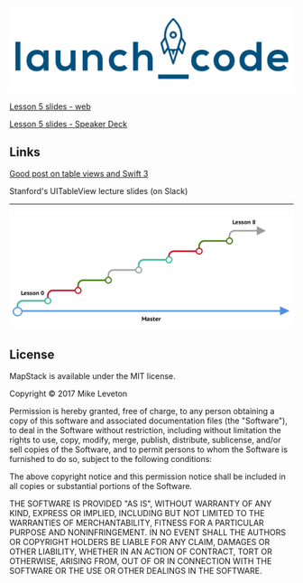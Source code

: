 <img src="https://raw.githubusercontent.com/Leveton/MapStack/master/images/launchCode.png" alt="TSNavigationStripView examples" />

[Lesson 5 slides - web](https://docs.google.com/presentation/d/11gGCi_3xAaW5P5DVkpaKrHvKsgZEoN2XWlSFaorFQtk/pub?start=false&loop=false&delayms=3000)

[Lesson 5 slides - Speaker Deck](https://speakerdeck.com/leveton/mapswift-lesson-5)


## Links 

[Good post on table views and Swift 3](https://blog.thomasdurand.fr/swift3/ios/2016/08/07/ios-basics-tableview-setup.html)

Stanford's UITableView lecture slides (on Slack)

<hr />

<img src="https://raw.githubusercontent.com/Leveton/MapStack/lesson0/images/BranchFlow.png" alt="TSNavigationStripView examples" />


## License

MapStack is available under the MIT license.

Copyright © 2017 Mike Leveton

Permission is hereby granted, free of charge, to any person obtaining a copy of this software and associated documentation files (the "Software"), to deal in the Software without restriction, including without limitation the rights to use, copy, modify, merge, publish, distribute, sublicense, and/or sell copies of the Software, and to permit persons to whom the Software is furnished to do so, subject to the following conditions:

The above copyright notice and this permission notice shall be included in all copies or substantial portions of the Software.

THE SOFTWARE IS PROVIDED "AS IS", WITHOUT WARRANTY OF ANY KIND, EXPRESS OR IMPLIED, INCLUDING BUT NOT LIMITED TO THE WARRANTIES OF MERCHANTABILITY, FITNESS FOR A PARTICULAR PURPOSE AND NONINFRINGEMENT. IN NO EVENT SHALL THE AUTHORS OR COPYRIGHT HOLDERS BE LIABLE FOR ANY CLAIM, DAMAGES OR OTHER LIABILITY, WHETHER IN AN ACTION OF CONTRACT, TORT OR OTHERWISE, ARISING FROM, OUT OF OR IN CONNECTION WITH THE SOFTWARE OR THE USE OR OTHER DEALINGS IN THE SOFTWARE.